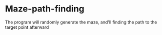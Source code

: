 # Maze-path-finding
The program will randomly generate the maze, and'll finding the path to the target point afterward 
